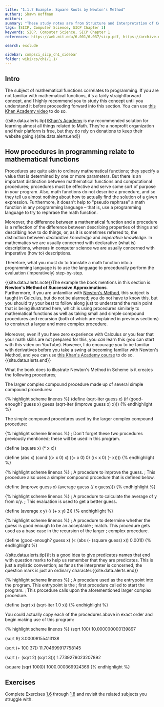 ```yaml
---
title: "1.1.7 Example: Square Roots by Newton's Method"
authors: Shawn Hoffman
editors: 
summary: "These study notes are from Structure and Interpretation of Computer Programs - 2nd Edition (MIT Electrical Engineering and Computer Science) by Abelson, H. and Sussman, G."
tags: [SICP, Computer Science, SICP Chapter 1]
keywords: SICP, Computer Science, SICP Chapter 1
references: https://web.mit.edu/6.001/6.037/sicp.pdf, https://archive.org/details/ucberkeley_webcast_l28HAzKy0N8

search: exclude

sidebar: compsci_sicp_ch1_sidebar
folder: wiki/cs/ch1/1.1/
---
```


## Intro

The subject of mathematical functions correlates to programming. If you are not familiar with mathematical functions, it's a fairly straightforward concept, and I highly recommend you to study this concept until you understand it before proceeding forward into this section. You can use <a target="_blank" href="https://www.khanacademy.org/math/algebra/x2f8bb11595b61c86:functions/x2f8bb11595b61c86:evaluating-functions/v/what-is-a-function">this Khan Academy video</a> to do so.

{{site.data.alerts.tip}}<a target="_blank" href="https://www.khanacademy.org/">Khan's Academy</a> is my recommended solution for learning almost all things related to Math. They're a nonprofit organization and their platform is free, but they do rely on donations to keep their website going.{{site.data.alerts.end}}

## How procedures in programming relate to mathematical functions

Procedures are quite akin to ordinary mathematical functions; they specify a value that is determined by one or more parameters. But there is an important distinction between mathematical functions and computational procedures; procedures must be effective and serve some sort of purpose in your program. Also, math functions do not describe a procedure, and so they tell us almost nothing about how to actually find the solution of a given expression. Furthermore, it doesn't help to "pseudo rephrase" a math function in any programming language – that is, use a programming language to try to rephrase the math function.

Moreover, the difference between a mathematical function and a procedure is a reflection of the difference between describing properties of things and describing how to do things, or, as it is sometimes referred to, the distinction between *declarative knowledge* and *imperative knowledge.* In mathematics we are usually concerned with declarative (what is) descriptions, whereas in computer science we are usually concerned with imperative (how to) descriptions.

Therefore, what you must do to translate a math function into a programming language is to use the language to procedurally perform the evaluation (imperatively) step-by-step.

{{site.data.alerts.note}}The example the book mentions in this section is <b>Newton's Method of Successive Approximations</b>.<br>
Furthermore, if you are unfamiliar with <a target="_blank" href="https://youtu.be/WuaI5G04Rcw">Newton's Method</a>, this subject is taught in Calculus, but do not be alarmed; you do not have to know this, but you should try your best to follow along just to understand the main point that is being illustrated here, which is using procedures similarly to mathematical functions as well as taking small and simple compound procedures and recursion (both of which are explained in previous sections) to construct a larger and more complex procedure.<br><br>
Moreover, even if you have zero experience with Calculus or you fear that your math skills are not prepared for this, you <i>can</i> learn this (you can start with <a target="_blank" target="https://youtu.be/WuaI5G04Rcw">this video on YouTube</a>). However, I do encourage you to be familiar with derivatives before you take a swing at becoming familiar with Newton's Method, and you can use <a target="_blank" href="https://www.khanacademy.org/math/differential-calculus">this Khan's Academy course</a> to do so.{{site.data.alerts.end}}

What the book does to illustrate Newton's Method in Scheme is it creates the following procedures;

The larger complex compound procedure made up of several simple compound procedures:

{% highlight scheme linenos %}
(define (sqrt-iter guess x) (if (good-enough? guess x)
      guess
      (sqrt-iter (improve guess x) x)))
{% endhighlight %}

The simple compound procedures used by the larger complex compound procedure:

{% highlight scheme linenos %}
; Don't forget these two procedures previously mentioned; these will be used in this program.

(define (square x) (* x x))

(define (abs x)
    (cond ((> x 0) x)
          ((= x 0) 0)
          ((< x 0) (- x))))
{% endhighlight %}

{% highlight scheme linenos %}
; A procedure to improve the guess.
; This procedure also uses a simpler compound procedure that is defined below.

(define (improve guess x)
    (average guess (/ x guess)))
{% endhighlight %}

{% highlight scheme linenos %}
; A procedure to calculate the average of y from x/y.
; This evaluation is used to get a better guess.

(define (average x y)
    (/ (+ x y) 2))
{% endhighlight %}

{% highlight scheme linenos %}
; A procedure to determine whether the guess is good enough to be an acceptable
; match. This procedure gets used as a base case in the recursion of the larger
; complex procedure.

(define (good-enough? guess x)
    (< (abs (- (square guess) x)) 0.001))
{% endhighlight %}

{{site.data.alerts.tip}}It is a good idea to give predicates names that end with question marks to help us remember that they are predicates. This is just a stylistic convention; as far as the interpreter is concerned, the question mark is just an ordinary character.{{site.data.alerts.end}}<br>

{% highlight scheme linenos %}
; A procedure used as the entrypoint into the program. This entrypoint is the
; first procedure called to start the program.
; This procedure calls upon the aforementioned larger complex procedure.

(define (sqrt x)
    (sqrt-iter 1.0 x))
{% endhighlight %}

You could actually copy each of the procedures above in exact order and begin making use of this program:

{% highlight scheme linenos %}
(sqrt 100)
10.000000000139897

(sqrt 9)
3.00009155413138

(sqrt (+ 100 37))
11.704699917758145

(sqrt (+ (sqrt 2) (sqrt 3)))
1.7739279023207892

(square (sqrt 1000))
1000.000369924366
{% endhighlight %}

## Exercises

Complete Exercises [1.6](/wiki/cs/sicp/ch1/1.1/exercises/#exercise-16) through [1.8](/wiki/cs/sicp/ch1/1.1/exercises/#exercise-18) and revisit the related subjects you struggle with.
